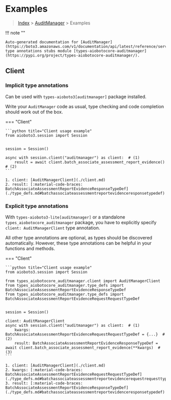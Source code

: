 # Examples

> [Index](../README.md) > [AuditManager](./README.md) > Examples

!!! note ""

    Auto-generated documentation for [AuditManager](https://boto3.amazonaws.com/v1/documentation/api/latest/reference/services/auditmanager.html#AuditManager)
    type annotations stubs module [types-aiobotocore-auditmanager](https://pypi.org/project/types-aiobotocore-auditmanager/).

## Client

### Implicit type annotations

Can be used with `types-aioboto3[auditmanager]` package installed.

Write your `AuditManager` code as usual,
type checking and code completion should work out of the box.



=== "Client"

    ```python title="Client usage example"
    from aioboto3.session import Session


    session = Session()

    async with session.client("auditmanager") as client:  # (1)
        result = await client.batch_associate_assessment_report_evidence()  # (2)
    ```

    1. client: [AuditManagerClient](./client.md)
    2. result: [:material-code-braces: BatchAssociateAssessmentReportEvidenceResponseTypeDef](./type_defs.md#batchassociateassessmentreportevidenceresponsetypedef) 






### Explicit type annotations

With `types-aioboto3-lite[auditmanager]`
or a standalone `types_aiobotocore_auditmanager` package, you have to explicitly specify
`client: AuditManagerClient` type annotation.

All other type annotations are optional, as types should be discovered automatically.
However, these type annotations can be helpful in your functions and methods.


=== "Client"

    ```python title="Client usage example"
    from aioboto3.session import Session

    from types_aiobotocore_auditmanager.client import AuditManagerClient
    from types_aiobotocore_auditmanager.type_defs import BatchAssociateAssessmentReportEvidenceResponseTypeDef
    from types_aiobotocore_auditmanager.type_defs import BatchAssociateAssessmentReportEvidenceRequestRequestTypeDef


    session = Session()

    client: AuditManagerClient
    async with session.client("auditmanager") as client:  # (1)
        kwargs: BatchAssociateAssessmentReportEvidenceRequestRequestTypeDef = {...}  # (2)
        result: BatchAssociateAssessmentReportEvidenceResponseTypeDef = await client.batch_associate_assessment_report_evidence(**kwargs)  # (3)
    ```

    1. client: [AuditManagerClient](./client.md)
    2. kwargs: [:material-code-braces: BatchAssociateAssessmentReportEvidenceRequestRequestTypeDef](./type_defs.md#batchassociateassessmentreportevidencerequestrequesttypedef) 
    3. result: [:material-code-braces: BatchAssociateAssessmentReportEvidenceResponseTypeDef](./type_defs.md#batchassociateassessmentreportevidenceresponsetypedef) 






